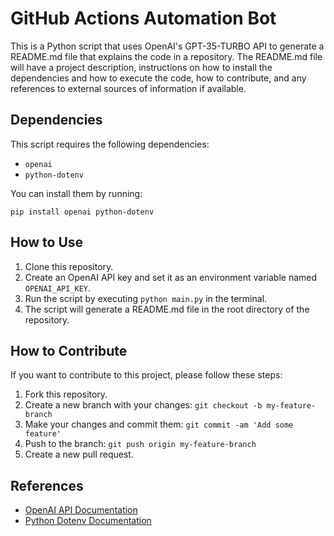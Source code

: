 # GitHub Actions Automation Bot

This is a Python script that uses OpenAI's GPT-35-TURBO API to generate a README.md file that explains the code in a repository. The README.md file will have a project description, instructions on how to install the dependencies and how to execute the code, how to contribute, and any references to external sources of information if available.

## Dependencies

This script requires the following dependencies:

- `openai`
- `python-dotenv`

You can install them by running:

```
pip install openai python-dotenv
```

## How to Use

1. Clone this repository.
2. Create an OpenAI API key and set it as an environment variable named `OPENAI_API_KEY`.
3. Run the script by executing `python main.py` in the terminal.
4. The script will generate a README.md file in the root directory of the repository.

## How to Contribute

If you want to contribute to this project, please follow these steps:

1. Fork this repository.
2. Create a new branch with your changes: `git checkout -b my-feature-branch`
3. Make your changes and commit them: `git commit -am 'Add some feature'`
4. Push to the branch: `git push origin my-feature-branch`
5. Create a new pull request.

## References

- [OpenAI API Documentation](https://beta.openai.com/docs/)
- [Python Dotenv Documentation](https://pypi.org/project/python-dotenv/)